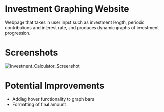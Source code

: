 # Investment Graphing Website
Webpage that takes in user input such as investment length, periodic contributions and interest rate, and produces dynamic graphs of investment progression.

# Screenshots
![Investment_Calculator_Screenshot](https://user-images.githubusercontent.com/97311304/164949848-32e351f1-81b7-4a5b-a914-d3a3953a1b1c.jpg)

# Potential Improvements
- Adding hover functionality to graph bars
- Formatting of final amount
